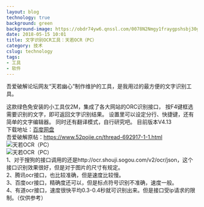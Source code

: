 ```yaml
---
layout: blog
technology: true
background: green
background-image: https://obdr74yw6.qnssl.com/0078N2Nmgy1fraygpshsbj30gq0axdfw.jpg
date: 2018-05-15 10:01
title: 文字识别OCR工具：天若OCR（PC）
category: 技术
cslug: technology
tags:
- 工具
- 软件
---
```


吾爱破解论坛网友“天若幽心”制作维护的工具，是我用过的最方便的文字识别工具。  

这款绿色免安装的小工具仅2M，集成了各大网站的ORC识别接口，
按F4键框选需要识别的文字，即可返回文字识别结果。
设置里可以设定分行、快捷键，还有简单的文字编辑器。
同时还有翻译模式，自行研究吧。
目前版本V4.13  
下载地址：[百度网盘][1]  
吾爱破解原帖：https://www.52pojie.cn/thread-692917-1-1.html  
![天若OCR（PC）][2]  
![天若OCR（PC）][3]  
1、对于搜狗的接口调用的还是http://ocr.shouji.sogou.com/v2/ocr/json，这个接口识别效果很好，但是对于图片的尺寸有规定。  
2、腾讯ocr接口，也比较准确，但是速度比较慢。  
3、百度ocr接口，精确度还可以，但是标点符号识别不准确，速度一般。  
4、有道ocr接口，速度很快平均0.3-0.4秒就可识别出来。但是接口受ip请求的限制。（仅供参考）  


  [1]: https://pan.baidu.com/s/1128nzM1BCR3RrBP9cyI0iw
  [2]: https://ws1.sinaimg.cn/large/0078N2Nmgy1fraygpshsbj30gq0axdfw.jpg
  [3]: https://ws1.sinaimg.cn/large/0078N2Nmgy1frayh3j2yfg30oa0hk7wh.gif